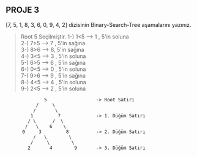 ## PROJE 3 

[7, 5, 1, 8, 3, 6, 0, 9, 4, 2] dizisinin Binary-Search-Tree aşamalarını yazınız.


>Root 5 Seçilmiştir. 
>1-) 1<5 --> 1 , 5'in soluna               
>2-) 7>5 --> 7 , 5'in sağına             
>3-) 8>6 --> 8, 5'in sağına               
>4-) 3<5 --> 3 , 5'in soluna   
>5-) 6>5 --> 6 , 5'in sağına        
>6-) 0<5 --> 0 , 5'in soluna    
>7-) 9>6 --> 9 , 5'in sağına   
>8-) 4<5 --> 4 , 5'in soluna  
>9-) 2<5 --> 2 , 5'in soluna    

                  5                  -> Root Satırı
               /     \
              /       \
             1         7             -> 1. Düğüm Satırı
            / \      /  \
           /   \    6    \
          0     3         8          -> 2. Düğüm Satırı
              /   \        \
             /     \        \
            2       4        9       -> 3. Düğüm Satırı
               
                
                                  




